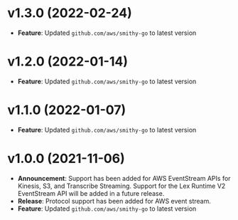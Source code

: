 # v1.3.0 (2022-02-24)

* **Feature**: Updated `github.com/aws/smithy-go` to latest version

# v1.2.0 (2022-01-14)

* **Feature**: Updated `github.com/aws/smithy-go` to latest version

# v1.1.0 (2022-01-07)

* **Feature**: Updated `github.com/aws/smithy-go` to latest version

# v1.0.0 (2021-11-06)

* **Announcement**: Support has been added for AWS EventStream APIs for Kinesis, S3, and Transcribe Streaming. Support for the Lex Runtime V2 EventStream API will be added in a future release.
* **Release**: Protocol support has been added for AWS event stream.
* **Feature**: Updated `github.com/aws/smithy-go` to latest version

